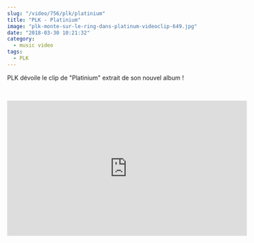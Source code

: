 ```yaml
--- 
slug: "/video/756/plk/platinium"
title: "PLK - Platinium"
image: "plk-monte-sur-le-ring-dans-platinum-videoclip-649.jpg"
date: "2018-03-30 10:21:32"
category:
  - music video
tags:
  - PLK
---
```

<p>PLK dévoile le clip de "Platinium" extrait de son nouvel album !</p><br/><p><iframe width="560" height="315" src="https://www.youtube.com/embed/OtrfbxLaM70" frameborder="0" allow="autoplay; encrypted-media" allowfullscreen></iframe></p>
